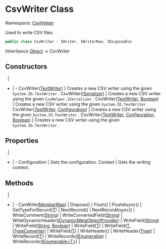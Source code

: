 # CsvWriter Class

Namespace: [CsvHelper](/api/CsvHelper)

Used to write CSV files.

```cs
public class CsvWriter : IWriter, IWriterRow, IDisposable
```

Inheritance [Object](https://docs.microsoft.com/en-us/dotnet/api/system.object) -> CsvWriter

## Constructors
&nbsp; | &nbsp;
- | -
CsvWriter([TextWriter](https://docs.microsoft.com/en-us/dotnet/api/system.io.textwriter)) | Creates a new CSV writer using the given ``System.IO.TextWriter`` .
CsvWriter([ISerializer](/api/CsvHelper/ISerializer)) | Creates a new CSV writer using the given ``CsvHelper.ISerializer`` .
CsvWriter([TextWriter](https://docs.microsoft.com/en-us/dotnet/api/system.io.textwriter), [Boolean](https://docs.microsoft.com/en-us/dotnet/api/system.boolean)) | Creates a new CSV writer using the given ``System.IO.TextWriter`` .
CsvWriter([TextWriter](https://docs.microsoft.com/en-us/dotnet/api/system.io.textwriter), [Configuration](/api/CsvHelper.Configuration/Configuration)) | Creates a new CSV writer using the given ``System.IO.TextWriter`` .
CsvWriter([TextWriter](https://docs.microsoft.com/en-us/dotnet/api/system.io.textwriter), [Configuration](/api/CsvHelper.Configuration/Configuration), [Boolean](https://docs.microsoft.com/en-us/dotnet/api/system.boolean)) | Creates a new CSV writer using the given ``System.IO.TextWriter`` .

## Properties
&nbsp; | &nbsp;
- | -
Configuration | Gets the configuration.
Context | Gets the writing context.

## Methods
&nbsp; | &nbsp;
- | -
CanWrite([MemberMap](/api/CsvHelper.Configuration/MemberMap)) | 
Dispose() | 
Flush() | 
FlushAsync() | 
GetTypeForRecord([T](/api/CsvHelper/T)) | 
NextRecord() | 
NextRecordAsync() | 
WriteComment([String](https://docs.microsoft.com/en-us/dotnet/api/system.string)) | 
WriteConvertedField([String](https://docs.microsoft.com/en-us/dotnet/api/system.string)) | 
WriteDynamicHeader([IDynamicMetaObjectProvider](https://docs.microsoft.com/en-us/dotnet/api/system.dynamic.idynamicmetaobjectprovider)) | 
WriteField([String](https://docs.microsoft.com/en-us/dotnet/api/system.string)) | 
WriteField([String](https://docs.microsoft.com/en-us/dotnet/api/system.string), [Boolean](https://docs.microsoft.com/en-us/dotnet/api/system.boolean)) | 
WriteField([T](/api/CsvHelper/T)) | 
WriteField([T](/api/CsvHelper/T), [ITypeConverter](/api/CsvHelper.TypeConversion/ITypeConverter)) | 
WriteField([T](/api/CsvHelper/T)) | 
WriteHeader() | 
WriteHeader([Type](https://docs.microsoft.com/en-us/dotnet/api/system.type)) | 
WriteRecord([T](/api/CsvHelper/T)) | 
WriteRecords([IEnumerable](https://docs.microsoft.com/en-us/dotnet/api/system.collections.ienumerable)) | 
WriteRecords([IEnumerable&lt;T&gt;](https://docs.microsoft.com/en-us/dotnet/api/system.collections.generic.ienumerable`1)) | 
